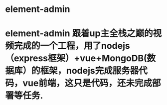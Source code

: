 # element-admin
# element-admin 跟着up主全栈之巅的视频完成的一个工程，用了nodejs（express框架）+vue+MongoDB(数据库）的框架，nodejs完成服务器代码，vue前端，这只是代码，还未完成部署等任务.
